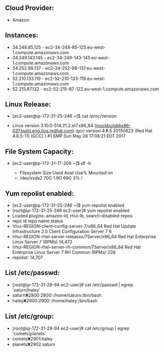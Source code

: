 ## Cloud Provider:
  * Amazon
## Instances:
  * 34.248.85.125 - ec2-34-248-85-125.eu-west-1.compute.amazonaws.com
  * 34.249.143.145 - ec2-34-249-143-145.eu-west-1.compute.amazonaws.com
  * 34.252.98.137 - ec2-34-252-98-137.eu-west-1.compute.amazonaws.com
  * 52.210.133.119 - ec2-52-210-133-119.eu-west-1.compute.amazonaws.com
  * 52.215.87.122 - ec2-52-215-87-122.eu-west-1.compute.amazonaws.com
## Linux Release:  
* [ec2-user@ip-172-31-25-246 ~]$ cat /proc/version

* Linux version 3.10.0-514.21.2.el7.x86_64 (mockbuild@x86-037.build.eng.bos.redhat.com) (gcc version 4.8.5 20150623 (Red Hat 4.8.5-11) (GCC) ) #1 SMP Sun May 28 17:08:21 EDT 2017

## File System Capacity:  

* [ec2-user@ip-172-31-17-209 ~]$ df -h

    * Filesystem      Size  Used Avail Use% Mounted on
    * /dev/xvda2       70G  1.9G   69G   3% /

## Yum repolist enabled:  
* [ec2-user@ip-172-31-25-246 ~]$ yum repolist enabled
* [root@ip-172-31-25-246 ec2-user]# yum repolist enabled
* Loaded plugins: amazon-id, rhui-lb, search-disabled-repos
* repo id                                                         repo name                                                                      status
* !rhui-REGION-client-config-server-7/x86_64                      Red Hat Update Infrastructure 2.0 Client Configuration Server 7                     6
* !rhui-REGION-rhel-server-releases/7Server/x86_64                Red Hat Enterprise Linux Server 7 (RPMs)                                       14,473
* !rhui-REGION-rhel-server-rh-common/7Server/x86_64               Red Hat Enterprise Linux Server 7 RH Common (RPMs)                                228
* repolist: 14,707

## List /etc/passwd: 

* [root@ip-172-31-29-94 ec2-user]# cat /etc/passwd | egrep 'saturn|haley'
* saturn:x:2800:2800::/home/saturn:/bin/bash
* haley:x:2900:2900::/home/haley:/bin/bash

## List /etc/group: 
* [root@ip-172-31-29-94 ec2-user]# cat /etc/group | egrep 'comets|planets'
* comets:x:2901:haley
* planets:x:2902:saturn




